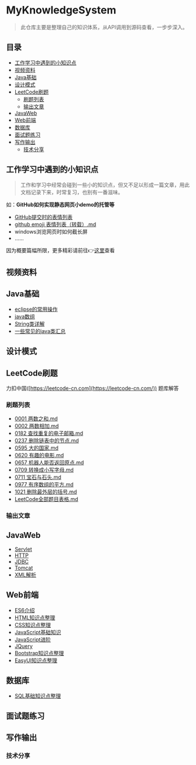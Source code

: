 # MyKnowledgeSystem
> 此仓库主要是整理自己的知识体系，从API调用到源码查看，一步步深入。

## 目录

- [工作学习中遇到的小知识点](https://github.com/MiracleTaoTao/MyKnowledgeSystem#%E5%B7%A5%E4%BD%9C%E5%AD%A6%E4%B9%A0%E4%B8%AD%E9%81%87%E5%88%B0%E7%9A%84%E5%B0%8F%E7%9F%A5%E8%AF%86%E7%82%B9)
- [视频资料](https://github.com/MiracleTaoTao/MyKnowledgeSystem#%E8%A7%86%E9%A2%91%E8%B5%84%E6%96%99)
- [Java基础](https://github.com/MiracleTaoTao/MyKnowledgeSystem#java%E5%9F%BA%E7%A1%80)
- [设计模式](https://github.com/MiracleTaoTao/MyKnowledgeSystem#%E8%AE%BE%E8%AE%A1%E6%A8%A1%E5%BC%8F)
- [LeetCode刷题](https://github.com/MiracleTaoTao/MyKnowledgeSystem#leetcode%E5%88%B7%E9%A2%98)
  - [刷题列表](https://github.com/MiracleTaoTao/MyKnowledgeSystem#%E5%88%B7%E9%A2%98%E5%88%97%E8%A1%A8)
  - [输出文章](https://github.com/MiracleTaoTao/MyKnowledgeSystem#%E8%BE%93%E5%87%BA%E6%96%87%E7%AB%A0)
- [JavaWeb](https://github.com/MiracleTaoTao/MyKnowledgeSystem#javaweb)
- [Web前端](https://github.com/MiracleTaoTao/MyKnowledgeSystem#web%E5%89%8D%E7%AB%AF)
- [数据库](https://github.com/MiracleTaoTao/MyKnowledgeSystem#%E6%95%B0%E6%8D%AE%E5%BA%93)
- [面试题练习](https://github.com/MiracleTaoTao/MyKnowledgeSystem#%E9%9D%A2%E8%AF%95%E9%A2%98%E7%BB%83%E4%B9%A0)
- [写作输出](https://github.com/MiracleTaoTao/MyKnowledgeSystem#%E5%86%99%E4%BD%9C%E8%BE%93%E5%87%BA)
  - [技术分享](https://github.com/MiracleTaoTao/MyKnowledgeSystem#%E6%8A%80%E6%9C%AF%E5%88%86%E4%BA%AB)

## 工作学习中遇到的小知识点

> 工作和学习中经常会碰到一些小的知识点，但又不足以形成一篇文章，用此文档记录下来，时常复习，也别有一番滋味。

如：**GitHub如何实现静态网页小demo的托管等**

- [GitHub提交时的表情列表](https://github.com/MiracleTaoTao/MyKnowledgeSystem/blob/master/%E5%B7%A5%E4%BD%9C%E5%AD%A6%E4%B9%A0%E4%B8%AD%E9%81%87%E5%88%B0%E7%9A%84%E5%B0%8F%E7%9F%A5%E8%AF%86%E7%82%B9/GitHub%E6%8F%90%E4%BA%A4%E6%97%B6%E7%9A%84%E8%A1%A8%E6%83%85%E5%88%97%E8%A1%A8.md)
- [github emoji 表情列表（转载）.md](https://github.com/MiracleTaoTao/MyKnowledgeSystem/blob/master/%E5%B7%A5%E4%BD%9C%E5%AD%A6%E4%B9%A0%E4%B8%AD%E9%81%87%E5%88%B0%E7%9A%84%E5%B0%8F%E7%9F%A5%E8%AF%86%E7%82%B9/github%20emoji%20%E8%A1%A8%E6%83%85%E5%88%97%E8%A1%A8%EF%BC%88%E8%BD%AC%E8%BD%BD%EF%BC%89.md)
- windows浏览网页时如何截长屏
- ......

因为概要篇幅所限，更多精彩请前往👉[这里](https://github.com/MiracleTaoTao/MyKnowledgeSystem/tree/master/%E5%B7%A5%E4%BD%9C%E5%AD%A6%E4%B9%A0%E4%B8%AD%E9%81%87%E5%88%B0%E7%9A%84%E5%B0%8F%E7%9F%A5%E8%AF%86%E7%82%B9)查看

## 视频资料

## Java基础

- [eclipse的常用操作](https://github.com/MiracleTaoTao/MyKnowledgeSystem/blob/master/Java%E5%9F%BA%E7%A1%80/eclipse%E7%9A%84%E5%B8%B8%E7%94%A8%E6%93%8D%E4%BD%9C.md)
- [java数组](https://github.com/MiracleTaoTao/MyKnowledgeSystem/blob/master/Java%E5%9F%BA%E7%A1%80/java%E6%95%B0%E7%BB%84.md)
- [String类详解](https://github.com/MiracleTaoTao/MyKnowledgeSystem/blob/master/Java%E5%9F%BA%E7%A1%80/String%E7%B1%BB%E8%AF%A6%E8%A7%A3.md)
- [一些常见的java类汇总](https://github.com/MiracleTaoTao/MyKnowledgeSystem/blob/master/Java%E5%9F%BA%E7%A1%80/%E4%B8%80%E4%BA%9B%E5%B8%B8%E7%94%A8%E7%9A%84java%E7%B1%BB%E6%B1%87%E6%80%BB.md)

## 设计模式

## LeetCode刷题

力扣中国([https://leetcode-cn.com](https://leetcode-cn.com/)) 题库解答

### 刷题列表

- [0001 两数之和.md](https://github.com/MiracleTaoTao/MyKnowledgeSystem/blob/master/LeetCode%E5%88%B7%E9%A2%98/0001%20%E4%B8%A4%E6%95%B0%E4%B9%8B%E5%92%8C.md)
- [0002 两数相加.md](https://github.com/MiracleTaoTao/MyKnowledgeSystem/blob/master/LeetCode%E5%88%B7%E9%A2%98/0002%20%E4%B8%A4%E6%95%B0%E7%9B%B8%E5%8A%A0.md)
- [0182 查找重复的电子邮箱.md](https://github.com/MiracleTaoTao/MyKnowledgeSystem/blob/master/LeetCode%E5%88%B7%E9%A2%98/0182%20%E6%9F%A5%E6%89%BE%E9%87%8D%E5%A4%8D%E7%9A%84%E7%94%B5%E5%AD%90%E9%82%AE%E7%AE%B1.md)
- [0237 删除链表中的节点.md](https://github.com/MiracleTaoTao/MyKnowledgeSystem/blob/master/LeetCode%E5%88%B7%E9%A2%98/0237%20%E5%88%A0%E9%99%A4%E9%93%BE%E8%A1%A8%E4%B8%AD%E7%9A%84%E8%8A%82%E7%82%B9.md)
- [0595 大的国家.md](https://github.com/MiracleTaoTao/MyKnowledgeSystem/blob/master/LeetCode%E5%88%B7%E9%A2%98/595%20%E5%A4%A7%E7%9A%84%E5%9B%BD%E5%AE%B6.md)
- [0620 有趣的电影.md](https://github.com/MiracleTaoTao/MyKnowledgeSystem/blob/master/LeetCode%E5%88%B7%E9%A2%98/0620%20%E6%9C%89%E8%B6%A3%E7%9A%84%E7%94%B5%E5%BD%B1.md)
- [0657 机器人能否返回原点.md](https://github.com/MiracleTaoTao/MyKnowledgeSystem/blob/master/LeetCode%E5%88%B7%E9%A2%98/0657%20%E6%9C%BA%E5%99%A8%E4%BA%BA%E8%83%BD%E5%90%A6%E8%BF%94%E5%9B%9E%E5%8E%9F%E7%82%B9.md)
- [0709 转换成小写字母.md](https://github.com/MiracleTaoTao/MyKnowledgeSystem/blob/master/LeetCode%E5%88%B7%E9%A2%98/709%20%E8%BD%AC%E6%8D%A2%E6%88%90%E5%B0%8F%E5%86%99%E5%AD%97%E6%AF%8D.md)
- [0711 宝石与石头.md](https://github.com/MiracleTaoTao/MyKnowledgeSystem/blob/master/LeetCode%E5%88%B7%E9%A2%98/0711%20%E5%AE%9D%E7%9F%B3%E4%B8%8E%E7%9F%B3%E5%A4%B4.md)
- [0977 有序数组的平方.md](https://github.com/MiracleTaoTao/MyKnowledgeSystem/blob/master/LeetCode%E5%88%B7%E9%A2%98/0977%20%E6%9C%89%E5%BA%8F%E6%95%B0%E7%BB%84%E7%9A%84%E5%B9%B3%E6%96%B9.md) 
- [1021 删除最外层的括号.md](https://github.com/MiracleTaoTao/MyKnowledgeSystem/blob/master/LeetCode%E5%88%B7%E9%A2%98/1021%20%E5%88%A0%E9%99%A4%E6%9C%80%E5%A4%96%E5%B1%82%E7%9A%84%E6%8B%AC%E5%8F%B7.md)
- [LeetCode全部题目表格.md](https://github.com/MiracleTaoTao/MyKnowledgeSystem/blob/master/LeetCode%E5%88%B7%E9%A2%98/LeetCode%E5%85%A8%E9%83%A8%E9%A2%98%E7%9B%AE%E8%A1%A8%E6%A0%BC.md) 

### 输出文章

## JavaWeb

- [Servlet](https://github.com/MiracleTaoTao/MyKnowledgeSystem/blob/master/JavaWeb/Servlet.md)
- [HTTP](https://github.com/MiracleTaoTao/MyKnowledgeSystem/blob/master/JavaWeb/HTTP.md)
- [JDBC](https://github.com/MiracleTaoTao/MyKnowledgeSystem/blob/master/JavaWeb/JDBC.md)
- [Tomcat](https://github.com/MiracleTaoTao/MyKnowledgeSystem/blob/master/JavaWeb/Tomcat.md)
- [XML解析](https://github.com/MiracleTaoTao/MyKnowledgeSystem/blob/master/JavaWeb/XML%E8%A7%A3%E6%9E%90.md)

## Web前端

- [ES6介绍](https://github.com/MiracleTaoTao/MyKnowledgeSystem/blob/master/web%E5%89%8D%E7%AB%AF/ES6%E4%BB%8B%E7%BB%8D.md)
- [HTML知识点整理](https://github.com/MiracleTaoTao/MyKnowledgeSystem/blob/master/web%E5%89%8D%E7%AB%AF/HTML%E7%9F%A5%E8%AF%86%E7%82%B9%E6%95%B4%E7%90%86.md)
- [CSS知识点整理](https://github.com/MiracleTaoTao/MyKnowledgeSystem/blob/master/web%E5%89%8D%E7%AB%AF/CSS%E7%9F%A5%E8%AF%86%E7%82%B9%E6%95%B4%E7%90%86.md)
- [JavaScript基础知识](https://github.com/MiracleTaoTao/MyKnowledgeSystem/blob/master/web%E5%89%8D%E7%AB%AF/JavaScript%E5%9F%BA%E7%A1%80%E7%9F%A5%E8%AF%86.md)
- [JavaScript进阶](https://github.com/MiracleTaoTao/MyKnowledgeSystem/blob/master/web%E5%89%8D%E7%AB%AF/JavaScript%E8%BF%9B%E9%98%B6.md)
- [JQuery](https://github.com/MiracleTaoTao/MyKnowledgeSystem/blob/master/web%E5%89%8D%E7%AB%AF/JQuery.md)
- [Bootstrap知识点整理](https://github.com/MiracleTaoTao/MyKnowledgeSystem/blob/master/web%E5%89%8D%E7%AB%AF/Bootstrap%E7%9F%A5%E8%AF%86%E7%82%B9%E6%95%B4%E7%90%86.md)
- [EasyUI知识点整理](https://github.com/MiracleTaoTao/MyKnowledgeSystem/blob/master/web%E5%89%8D%E7%AB%AF/EasyUI%E7%9F%A5%E8%AF%86%E7%82%B9%E6%95%B4%E7%90%86.md)

## 数据库

- [SQL基础知识点整理](https://github.com/MiracleTaoTao/MyKnowledgeSystem/blob/master/%E6%95%B0%E6%8D%AE%E5%BA%93/SQL%E5%9F%BA%E6%9C%AC%E7%9F%A5%E8%AF%86%E7%82%B9%E6%95%B4%E7%90%86.md)

## 面试题练习

## 写作输出

### 技术分享

